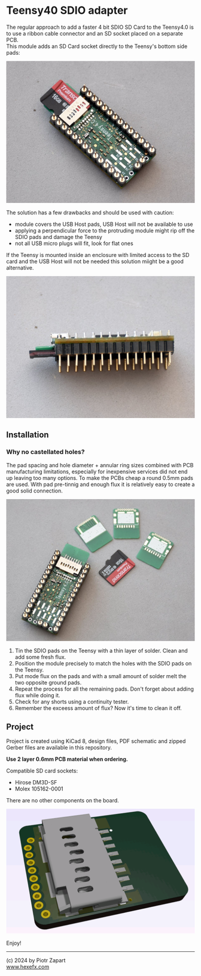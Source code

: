 # Teensy40 SDIO adapter
The regular approach to add a faster 4 bit SDIO SD Card to the Teensy4.0 is to use a ribbon cable connector and an SD socket placed on a separate PCB.  
This module adds an SD Card socket directly to the Teensy's bottom side pads:  

![Teensy4.0 4 bit SDIO module](img/t40_sd_2.jpg) 

 The solution has a few drawbacks and should be used with caution:  
 * module covers the USB Host pads, USB Host will not be available to use  
 * applying a perpendicular force to the protruding module might rip off the SDIO pads and damage the Teensy  
 * not all USB micro plugs will fit, look for flat ones  

If the Teensy is mounted inside an enclosure with limited access to the SD card and the USB Host will not be needed this solution miight be a good alternative.  

![Teensy4.0 4 bit SDIO module](img/t40_sd_3.jpg) 

## Installation  

### Why no castellated holes?  
The pad spacing and hole diameter + annular ring sizes combined with PCB manufacturing limitations, especially for inexpensive services did not end up leaving too many options. To make the PCBs cheap a round 0.5mm pads are used. With pad pre-tinnig and enough flux it is relatively easy to create a good solid connection.

![Teensy4.0 4 bit SDIO module](img/t40_sd_1.jpg) 

1. Tin the SDIO pads on the Teensy with a thin layer of solder. Clean and add some fresh flux.
2. Position the module precisely to match the holes with the SDIO pads on the Teensy.
3. Put mode flux on the pads and with a small amount of solder melt the two opposite ground pads.
4. Repeat the process for all the remaining pads. Don't forget about adding flux while doing it. 
5. Check for any shorts using a continuity tester.
6. Remember the exceess amount of flux? Now it's time to clean it off.  

## Project  
Project is created using KiCad 8, design files, PDF schematic and zipped Gerber files are available in this repository.  

**Use 2 layer 0.6mm PCB material when ordering.**  

Compatible SD card sockets:  
* Hirose DM3D-SF
* Molex 105162-0001  

There are no other components on the board.  

![Teensy4.0 4 bit SDIO module](img/t40_sd_4.png)  

Enjoy!  

---  
(c) 2024 by Piotr Zapart  
www.hexefx.com  

